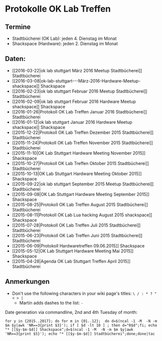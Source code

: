 # Protokolle OK Lab Treffen 

## Termine  

* Stadtbücherei (OK Lab): jeden 4. Dienstag im Monat
* Shackspace (Hardware): jeden 2. Dienstag im Monat

## Daten:


<!--
* [[2017-12-26]] Stadtbücherei
* [[2017-12-12]] Shackspace
* [[2017-11-28]] Stadtbücherei
* [[2017-11-14]] Shackspace
* [[2017-10-24]] Stadtbücherei
* [[2017-10-10]] Shackspace
* [[2017-09-26]] Stadtbücherei
* [[2017-09-12]] Shackspace
* [[2017-08-22]] Stadtbücherei
* [[2017-08-08]] Shackspace
* [[2017-07-25]] Stadtbücherei
* [[2017-07-11]] Shackspace
* [[2017-06-27]] Stadtbücherei
* [[2017-06-13]] Shackspace
* [[2017-05-23]] Stadtbücherei
* [[2017-05-09]] Shackspace
* [[2017-04-25]] Stadtbücherei
* [[2017-04-11]] Shackspace
* [[2017-03-28]] Stadtbücherei
* [[2017-03-14]] Shackspace
* [[2017-02-28]] Stadtbücherei
* [[2017-02-14]] Shackspace
* [[2017-01-24]] Stadtbücherei
* [[2017-01-10]] Shackspace
* [[2016-12-27]] Stadtbücherei
* [[2016-12-13]] Shackspace
* [[2016-11-22]] Stadtbücherei
* [[2016-11-08]] Shackspace
* [[2016-10-25]] Stadtbücherei
* [[2016-10-11]] Shackspace
* [[2016-09-27]] Stadtbücherei
* [[2016-09-13]] Shackspace
* [[2016-08-23]] Stadtbücherei
* [[2016-08-09]] Shackspace
* [[2016-07-26]] Stadtbücherei
* [[2016-07-12]] Shackspace
* [[2016-06-28]] Stadtbücherei
* [[2016-06-14]] Shackspace
* [[2016-05-24]] Stadtbücherei
* [[2016-05-10]] Shackspace
* [[2016-04-26]] Stadtbücherei
* [[2016-04-12]] Shackspace
-->

* [[2016-03-22|ok lab stuttgart März 2016 Meetup Stadtbücherei]] Stadtbücherei 
* [[2016-03-08|ok-lab-stuttgart---März-2016-Hardware-Meetup-shackspace]] Shackspace
* [[2016-02-23|ok lab stuttgart Februar 2016 Meetup Stadtbücherei]] Stadtbücherei
* [[2016-02-09|ok lab stuttgart  Februar 2016 Hardware Meetup shackspace]] Shackspace
* [[2016-01-26|Protokoll OK Lab Treffen Januar 2016 Stadtbücherei]] Stadtbücherei
* [[2016-01-12|ok lab stuttgart   Januar 2016 Hardware Meetup shackspace]] Shackspace
* [[2015-12-22|Protokoll OK Lab Treffen Dezember 2015 Stadtbücherei]] Stadtbücherei
* [[2015-11-24|Protokoll OK Lab Treffen November 2015 Stadtbücherei]] Stadtbücherei
* [[2015-11-10|OK Lab Stuttgart Hardware Meeting November 2015]] Shackspace
* [[2015-10-27|Protokoll OK Lab Treffen Oktober 2015 Stadtbücherei]] Stadtbücherei
* [[2015-10-13|OK Lab Stuttgart Hardware Meeting Oktober 2015]] Shackspace
* [[2015-09-22|ok lab stuttgart   September 2015 Meetup Stadtbücherei]] Stadtbücherei
* [[2015-09-08|OK Lab Stuttgart Hardware Meeting September 2015]] Shackspace
* [[2015-08-25|Protokoll OK Lab Treffen August 2015 Stadtbücherei]] Stadtbücherei
* [[2015-08-11|Protokoll OK Lab Lua hacking August 2015 shackspace]] Shackspace
* [[2015-07-28|Protokoll OK Lab Treffen Juli 2015 Stadtbücherei]] Stadtbücherei
* [[2015-06-23|Protokoll OK Lab Treffen   Juni 2015   Stadtbücherei]] Stadtbücherei
* [[2015-06-09|Protokoll Hardwaretreffen 09.06.2015]] Shackspace
* [[2015-05-12|OK Lab Stuttgart Hardware Meeting   Mai 2015]] Shackspace
* [[2015-04-28|Agenda OK Lab Stuttgart Treffen April 2015]] Stadtbücherei

## Anmerkungen

* Don't use the following characters in your wiki page's titles: `\ / : * ? " < > |`
    * Martin adds dashes to the list: `-`  

Date generation via commandline, 2nd and 4th Tuesday of month:

    for y in {2015..2017}; do for m in {01..12};  do d=$(ncal -1 -M  -N -m $m $y|awk 'NR==3{print $3}'); if [ $d -lt 10 ] ; then d="0$d";fi; echo "* [[$y-$m-$d]] Shackspace";d=$(ncal -1 -M  -N -m $m $y|awk 'NR==3{print $5}'); echo "* [[$y-$m-$d]] Stadtbücherei";done;done|tac
